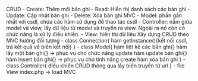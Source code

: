 CRUD
	- Create: Thêm mới bản ghi
	- Read: Hiển thị danh sách các bản ghi
	- Update: Cập nhật bản ghi
	- Delete: Xóa bản ghi
MVC
	- Model: phần gần nhất với csdl, chứa các hàm sử dụng để thao tác csdl
	- Controller: nằm giữa model và view, lấy dữ liệu từ model và truyền ra view. Ngoài ra nó còn có chức năng là xử lý điều khiển.
	- View: hiển thị dữ liệu
Xây dựng CRUD theo MVC hướng đối tượng
	- class Connection{
			hàm getInstance(){kết nối csdl, trả kết quả về biến kết nối}
		}
	- class Model{
		hàm liệt kê các bản ghi{}
		hàm lấy một bản ghi{} -> phục vụ cho chức năng update
		hàm update bản ghi{}
		hàm insert bản ghi{} -> phục vụ cho tính năng create
		hàm xóa bản ghi
	}
	- class Controller{
		điều khiển CRUD thông qua lấy biến truyền từ url
	}
	- file View
	index.php -> load MVC